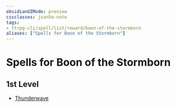 ```yaml
---
obsidianUIMode: preview
cssclasses: json5e-note
tags:
- ttrpg-cli/spell/list/reward/boon-of-the-stormborn
aliases: ["Spells for Boon of the Stormborn"]
---
```

# Spells for Boon of the Stormborn

## 1st Level

- [Thunderwave](3-Mechanics/CLI/spells/thunderwave.md "PHB")